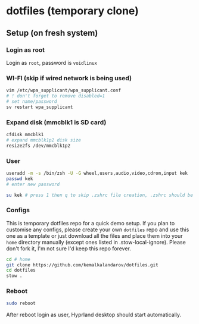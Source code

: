# dotfiles (temporary clone)

## Setup (on fresh system)

### Login as root

Login as `root`, password is `voidlinux`

### WI-FI (skip if wired network is being used)

```sh
vim /etc/wpa_supplicant/wpa_supplicant.conf
# ! don't forget to remove disabled=1
# set name/password
sv restart wpa_supplicant
```

### Expand disk (mmcblk1 is SD card)

```sh
cfdisk mmcblk1 
# expand mmcblk1p2 disk size
resize2fs /dev/mmcblk1p2
```

### User

```sh
useradd -m -s /bin/zsh -U -G wheel,users,audio,video,cdrom,input kek
passwd kek 
# enter new password

su kek # press 1 then q to skip .zshrc file creation, .zshrc should be symlinked from dotfiles. If you accidentally created .zshrc, just delete it.
```

### Configs

This is temporary dotfiles repo for a quick demo setup.
If you plan to customise any configs, please create your own `dotfiles` repo and use this one as a template or just download all the files and place them into your `home` directory manually (except ones listed in .stow-local-ignore).
Please don't fork it, I'm not sure I'd keep this repo forever.

```sh
cd # home 
git clone https://github.com/kemalkalandarov/dotfiles.git
cd dotfiles
stow .
```

### Reboot

```sh
sudo reboot
```

After reboot login as user, Hyprland desktop should start automatically.
